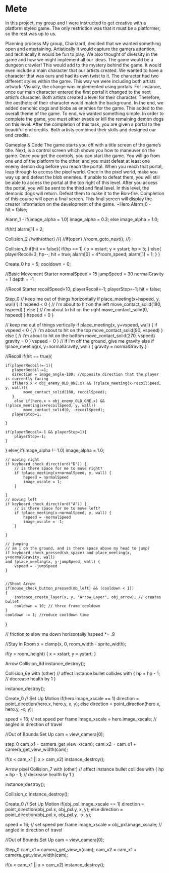 # Mete
In this project, my group and I were instructed to get creative with a platform styled game. The only restriction was that it must be a platformer, so the rest was up to us. 

Planning process
My group, Charizard, decided that we wanted something open and entertaining. Artistically it would capture the gamers attention, and technically it would be fun to play. We also thought of diversity in the game and how we might implement all our ideas. 
The game would be a dungeon crawler! This would add to the mystery behind the game. It would even include a main character that our artists created. We wanted to have a character that was ours and had its own twist to it. The character had two different styles within the game. This way we were including both artists artwork. Visually, the change was implemented using portals. For instance, once our main character entered the first portal it changed to the next artist’s character. Both artists created a level for their character. Therefore, the aesthetic of their character would match the background. In the end, we added demonic dogs and blobs as enemies for the game. This added to the overall theme of the game. To end, we wanted something simple.  In order to complete the game, you must either evade or kill the remaining demon dogs on this level. After the completion of this task, you are given a portal to the beautiful end credits. Both artists combined their skills and designed our end credits. 


Gameplay & Code 
The game starts you off with a title screen of the game’s title. Next, is a control screen which shows you how to maneuver on the game. Once you get the controls, you can start the game. You will go from one end of the platform to the other, and you must defeat at least one enemy demon dog before you reach the portal. When you reach that portal, leap through to access the pixel world. Once in the pixel world, make you way up and defeat the blob enemies. If unable to defeat them, you will still be able to access the portal at the top right of this level. After you access the portal, you will be sent to the third and final level. In this level, the demonic dogs will return. Defeat them to make it to the Bon-fire. Completion of this course will open a final screen. This final screen will display the creator information on the development of the game. 
¬Hero
Alarm_0 -  
hit = false;

Alarm_1 - 
if(image_alpha = 1.0)
	image_alpha = 0.3;
else
	image_alpha = 1.0;
	
if(hit)
	alarm[1] = 2;



Collision_2
//with(other)
//{
	//if(open)
		//room_goto_next();
//}

Collision_9
if(hit == false){
	if(hp == 1)
	{
		x = xstart;
		y = ystart;
		hp = 5;
	}
	else{
		playerRecoil=3;
		hp--;
		hit = true;
		alarm[0] = 4*room_speed;
		alarm[1] = 1;
	}
}






Create_0
hp = 5;
cooldown = 0;

//Basic Movement Starter
normalSpeed = 15
jumpSpeed = 30
normalGravity = 1
depth = -1

//Recoil Starter
recoilSpeed=10;
playerRecoil=-1;
playerStop=-1;
hit = false;


Step_0
// keep me out of things horizontally
if place_meeting(x+hspeed, y, wall) {
    if hspeed < 0 {  // i'm about to hit on the left
        move_contact_solid(180, hspeed)
    }
    else { // i'm about to hit on the right
        move_contact_solid(0, hspeed)
    }
    hspeed = 0
}


// keep me out of things vertically
if place_meeting(x, y+vspeed, wall) {
    if vspeed < 0 {  // i'm about to hit on the top
        move_contact_solid(90, vspeed)
    }
    else {  // i'm about to hit on the bottom
        move_contact_solid(270, vspeed)
        gravity = 0
    }
    vspeed = 0
}
// if i'm off the ground, give me gravity
else if !place_meeting(x, y+normalGravity, wall) {
    gravity = normalGravity
}


//Recoil
if(hit == true){

	if(playerRecoil!=-1){
	   playerRecoil-=1;
	   direction = image_angle-180; //opposite direction that the player is currently facing
	   if(hero.x < obj_enemy_OLD_ONE.x) && (!place_meeting(x-recoilSpeed, y, wall)){
			move_contact_solid(180, recoilSpeed);
	   }
		else if(hero.x > obj_enemy_OLD_ONE.x) && (!place_meeting(x+recoilSpeed, y, wall))
			move_contact_solid(0, -recoilSpeed);
	   playerStop=1;

	}

	if(playerRecoil=-1 && playerStop=1){		
		playerStop=-1;
	}
}
else{
	if(image_alpha != 1.0)
		image_alpha = 1.0;
		
	// moving right
	if keyboard_check_direct(ord("D")) {
	    // is there space for me to move right?
	    if !place_meeting(x+normalSpeed, y, wall) {
	        hspeed = normalSpeed
			image_xscale = 1;
	    }
		
	}
	// moving left
	if keyboard_check_direct(ord("A")) {
	    // is there space for me to move left?
	    if !place_meeting(x-normalSpeed, y, wall) {
	        hspeed = -normalSpeed
			image_xscale = -1;
	    }

	}

	// jumping
	// am i on the ground, and is there space above my head to jump?
	if keyboard_check_pressed(vk_space) and place_meeting(x, y+normalGravity, wall)
	and !place_meeting(x, y-jumpSpeed, wall) {
	    vspeed = -jumpSpeed
	}

	
	//Shoot Arrow
	if(mouse_check_button_pressed(mb_left) && (cooldown < 1))
	{
		instance_create_layer(x, y, "Arrow_Layer", obj_arrow); // creates bullet
		cooldown = 10; // three frame cooldown
	}
	cooldown -= 1; //reduce cooldown time
	
}

// friction to slow me down horizontally
hspeed *= .9

//Stay in Room
x = clamp(x, 0, room_width - sprite_width);

if(y > room_height)
{
	x = xstart;
	y = ystart;
}

Arrow
Collision_6d
instance_destroy();

Collision_6e
with (other) // affect instance bullet collides with
{
	hp = hp - 1; // decrease health by 1
}

instance_destroy();

Create_0
// Set Up Motion
if(hero.image_xscale == 1)
	direction = point_direction(hero.x, hero.y, x, y);
else
	direction = point_direction(hero.x, hero.y, -x, y);

speed = 16; // set speed per frame
image_xscale = hero.image_xscale; // angled in direction of travel

//Out of Bounds Set Up
cam = view_camera[0];


step_0
cam_x1 = camera_get_view_x(cam);
cam_x2 = cam_x1 + camera_get_view_width(cam);

if(x < cam_x1 || x > cam_x2)
	instance_destroy();

Arrow pixel
Collision_7
with (other) // affect instance bullet collides with
{
	hp = hp - 1; // decrease health by 1
}

instance_destroy();

Collision_c
instance_destroy();





Create_0
// Set Up Motion
if(obj_pxl.image_xscale == 1)
	direction = point_direction(obj_pxl.x, obj_pxl.y, x, y);
else
	direction = point_direction(obj_pxl.x, obj_pxl.y, -x, y);

speed = 16; // set speed per frame
image_xscale = obj_pxl.image_xscale; // angled in direction of travel

//Out of Bounds Set Up
cam = view_camera[0];

Step_0
cam_x1 = camera_get_view_x(cam);
cam_x2 = cam_x1 + camera_get_view_width(cam);

if(x < cam_x1 || x > cam_x2)
	instance_destroy();


